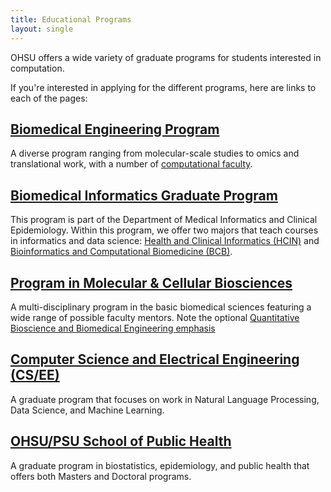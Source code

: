```yaml
---
title: Educational Programs
layout: single
---
```


OHSU offers a wide variety of graduate programs for students interested in computation.

If you're interested in applying for the different programs, here are links to each of the pages:

## [Biomedical Engineering Program](https://www.ohsu.edu/xd/education/schools/school-of-medicine/departments/basic-science-departments/biomedical-engineering/graduate-program/)

A diverse program ranging from molecular-scale studies to omics and translational work, with a number of [computational faculty](https://www.ohsu.edu/xd/education/schools/school-of-medicine/departments/basic-science-departments/biomedical-engineering/research/computational-biology.cfm). 

## [Biomedical Informatics Graduate Program](https://www.ohsu.edu/xd/education/schools/school-of-medicine/departments/clinical-departments/dmice/educational-programs/index.cfm) 

This program is part of the Department of Medical Informatics and Clinical Epidemiology. Within this program, we offer two majors that teach courses in informatics and data science: [Health and Clinical Informatics (HCIN)](http://www.ohsu.edu/xd/education/schools/school-of-medicine/departments/clinical-departments/dmice/educational-programs/clinical-informatics.cfm) and [Bioinformatics and Computational Biomedicine (BCB)](http://www.ohsu.edu/xd/education/schools/school-of-medicine/departments/clinical-departments/dmice/educational-programs/bcb.cfm).

## [Program in Molecular & Cellular Biosciences](https://www.ohsu.edu/xd/education/schools/school-of-medicine/departments/basic-science-departments/molecular-cellular-biosciences/")  

A multi-disciplinary program in the basic biomedical sciences featuring a wide range of possible faculty mentors.  Note the optional [Quantitative Bioscience and Biomedical Engineering emphasis](https://www.ohsu.edu/xd/education/schools/school-of-medicine/departments/basic-science-departments/molecular-cellular-biosciences/quantitative-bioscience/)

## [Computer Science and Electrical Engineering (CS/EE)](https://www.ohsu.edu/xd/education/schools/school-of-medicine/departments/basic-science-departments/csee/) 

A graduate program that focuses on work in Natural Language Processing, Data Science, and Machine Learning.

## [OHSU/PSU School of Public Health](https://ohsu-psu-sph.org/degreeprograms/) 

A graduate program in biostatistics, epidemiology, and public health that offers both Masters and Doctoral programs.
